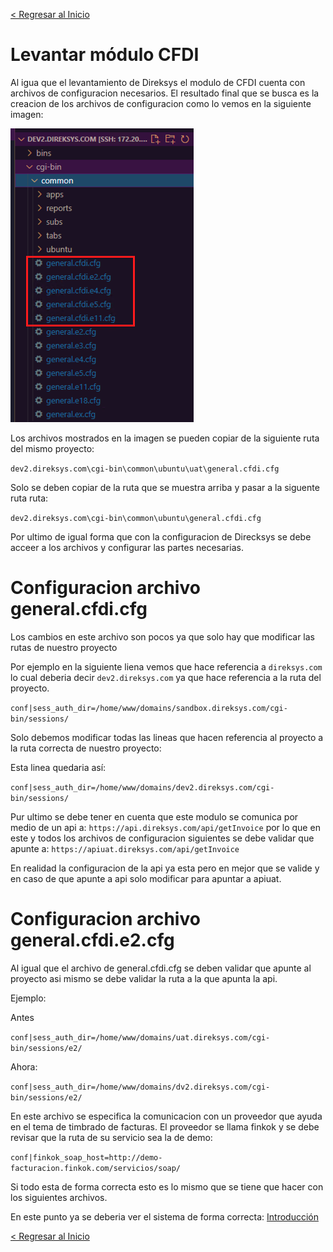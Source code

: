 [< Regresar al Inicio](../index.md)

# Levantar módulo CFDI

Al igua que el levantamiento de Direksys el modulo de CFDI cuenta con archivos de configuracion necesarios. El resultado final que se busca es la creacion de los archivos de configuracion como lo vemos en la siguiente imagen:

![Imagen](./images/CFDI/3.png)

Los archivos mostrados en la imagen se pueden copiar de la siguiente ruta del mismo proyecto:

``dev2.direksys.com\cgi-bin\common\ubuntu\uat\general.cfdi.cfg``

Solo se deben copiar de la ruta que se muestra arriba y pasar a la siguente ruta ruta:

``dev2.direksys.com\cgi-bin\common\ubuntu\general.cfdi.cfg``

Por ultimo de igual forma que con la configuracion de Direcksys se debe acceer a los archivos y configurar las partes necesarias.


# Configuracion archivo general.cfdi.cfg

Los cambios en este archivo son pocos ya que solo hay que modificar las rutas de nuestro proyecto 

Por ejemplo en la siguiente liena vemos que hace referencia a ``direksys.com`` lo cual deberia decir ``dev2.direksys.com`` ya que hace referencia a la ruta del proyecto.

``conf|sess_auth_dir=/home/www/domains/sandbox.direksys.com/cgi-bin/sessions/``

Solo debemos modificar todas las lineas que hacen referencia al proyecto a la ruta correcta de nuestro proyecto:

Esta linea quedaria así:

``conf|sess_auth_dir=/home/www/domains/dev2.direksys.com/cgi-bin/sessions/``

Pur ultimo se debe tener en cuenta que este modulo se comunica por medio de un api a: ``https://api.direksys.com/api/getInvoice`` por lo que en este y todos los archivos de configuracion siguientes se debe validar que apunte a: ``https://apiuat.direksys.com/api/getInvoice``

En realidad la configuracion de la api ya esta pero en mejor que se valide y en caso de que apunte a api solo modificar para apuntar a apiuat.

# Configuracion archivo general.cfdi.e2.cfg

Al igual que el archivo de general.cfdi.cfg se deben validar que apunte al proyecto asi mismo se debe validar la ruta a la que apunta la api.

Ejemplo:

Antes

``conf|sess_auth_dir=/home/www/domains/uat.direksys.com/cgi-bin/sessions/e2/``

Ahora:

``conf|sess_auth_dir=/home/www/domains/dv2.direksys.com/cgi-bin/sessions/e2/``

En este archivo se especifica la comunicacion con un proveedor que ayuda en el tema de timbrado de facturas. El proveedor se llama finkok y se debe revisar que la ruta de su servicio sea la de demo:


``conf|finkok_soap_host=http://demo-facturacion.finkok.com/servicios/soap/``

Si todo esta de forma correcta esto es lo mismo que se tiene que hacer con los siguientes archivos.

En este punto ya se deberia ver el sistema de forma correcta: [Introducción](./introduccion.md)

[< Regresar al Inicio](../index.md)

